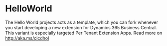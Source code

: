 # HelloWorld

The Hello World projects acts as a template, which you can fork whenever you start developing a new extension for Dynamics 365 Business Central.
This variant is especially targeted Per Tenant Extension Apps.
Read more on http://aka.ms/cicdhol
